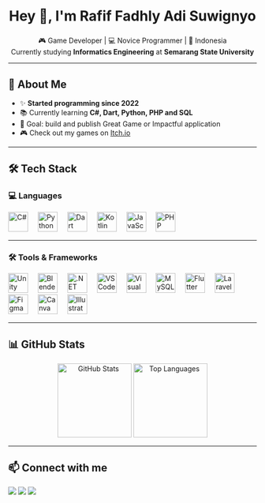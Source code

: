 <h1 align="center">Hey 👋, I'm Rafif Fadhly Adi Suwignyo</h1>

###

<p align="center">
  🎮 Game Developer | 💻 Novice Programmer | 📍 Indonesia <br/>
  Currently studying <b>Informatics Engineering</b> at <b>Semarang State University</b>
</p>

---

## 🚀 About Me  

- ✨ **Started programming since 2022**  
- 📚 Currently learning **C#, Dart, Python, PHP and SQL**  
- 🎯 Goal: build and publish Great Game or Impactful application 
- 🎮 Check out my games on [Itch.io](https://rfas-dev.itch.io/)  

---

## 🛠️ Tech Stack  

### 💻 Languages  
<div align="left">
  <img src="https://cdn.jsdelivr.net/gh/devicons/devicon/icons/csharp/csharp-original.svg" height="40" alt="C#" />
  <img width="12"/>
  <img src="https://cdn.jsdelivr.net/gh/devicons/devicon/icons/python/python-original.svg" height="40" alt="Python"/>
  <img width="12"/>
  <img src="https://cdn.jsdelivr.net/gh/devicons/devicon/icons/dart/dart-original.svg" height="40" alt="Dart"/>
  <img width="12"/>
  <img src="https://cdn.jsdelivr.net/gh/devicons/devicon/icons/kotlin/kotlin-original.svg" height="40" alt="Kotlin"/>
  <img width="12"/>
  <img src="https://cdn.jsdelivr.net/gh/devicons/devicon/icons/javascript/javascript-original.svg" height="40" alt="JavaScript"/>
  <img width="12"/>
  <img src="https://cdn.jsdelivr.net/gh/devicons/devicon/icons/php/php-original.svg" height="40" alt="PHP"/>
</div>

---

### 🛠 Tools & Frameworks  
<div align="left">
  <img src="https://cdn.jsdelivr.net/gh/devicons/devicon/icons/unity/unity-original.svg" height="40" alt="Unity"/>
  <img width="12"/>
  <img src="https://cdn.jsdelivr.net/gh/devicons/devicon/icons/blender/blender-original.svg" height="40" alt="Blender"/>
  <img width="12"/>
  <img src="https://cdn.jsdelivr.net/gh/devicons/devicon/icons/dotnetcore/dotnetcore-original.svg" height="40" alt=".NET"/>
  <img width="12"/>
  <img src="https://cdn.jsdelivr.net/gh/devicons/devicon/icons/vscode/vscode-original.svg" height="40" alt="VSCode"/>
  <img width="12"/>
  <img src="https://cdn.jsdelivr.net/gh/devicons/devicon/icons/visualstudio/visualstudio-plain.svg" height="40" alt="Visual Studio"/>
  <img width="12"/>
  <img src="https://cdn.jsdelivr.net/gh/devicons/devicon/icons/mysql/mysql-original.svg" height="40" alt="MySQL"/>
  <img width="12"/>
  <img src="https://cdn.jsdelivr.net/gh/devicons/devicon/icons/flutter/flutter-original.svg" height="40" alt="Flutter"/>
  <img width="12"/>
  <img src="https://cdn.jsdelivr.net/gh/devicons/devicon/icons/laravel/laravel-original.svg" height="40" alt="Laravel"/>
  <img width="12"/>
  <img src="https://cdn.jsdelivr.net/gh/devicons/devicon/icons/figma/figma-original.svg" height="40" alt="Figma"/>
  <img width="12"/>
  <img src="https://cdn.jsdelivr.net/gh/devicons/devicon/icons/canva/canva-original.svg" height="40" alt="Canva"/>
  <img width="12"/>
  <img src="https://cdn.jsdelivr.net/gh/devicons/devicon/icons/illustrator/illustrator-plain.svg" height="40" alt="Illustrator"/>
</div>

---

## 📊 GitHub Stats  

<div align="center">
  <img src="https://github-readme-stats.vercel.app/api?username=RafifFadhly&show_icons=true&include_all_commits=true&count_private=true&theme=dracula&hide_border=false" height="150" alt="GitHub Stats" />
  <img src="https://github-readme-stats.vercel.app/api/top-langs?username=RafifFadhly&layout=compact&langs_count=8&theme=dracula&hide_border=false" height="150" alt="Top Languages" />
</div>

---

## 📫 Connect with me  

<div align="left">
  <a href="https://rfas-dev.itch.io/"><img src="https://img.shields.io/badge/Itch.io-FA5C5C?style=for-the-badge&logo=itch.io&logoColor=white" /></a>
  <a href="mailto:rafiffadhly@gmail.com"><img src="https://img.shields.io/badge/Email-D14836?style=for-the-badge&logo=gmail&logoColor=white" /></a>
  <a href="https://www.linkedin.com/in/rafif-fadhly-adi-suwignyo-29612836b"><img src="https://img.shields.io/badge/LinkedIn-0077B5?style=for-the-badge&logo=linkedin&logoColor=white" /></a>
</div>
